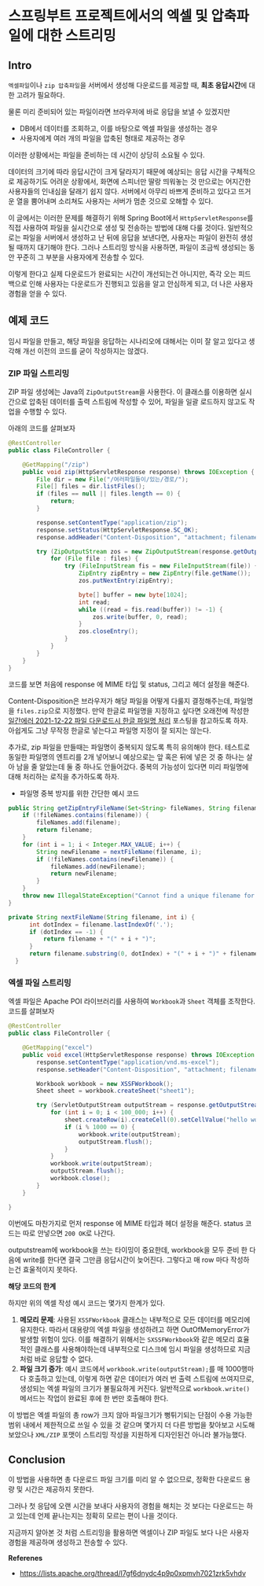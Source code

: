 # 스프링부트 프로젝트에서의 엑셀 및 압축파일에 대한 스트리밍

## Intro

`엑셀파일`이나 `zip 압축파일`을 서버에서 생성해 다운로드를 제공할 때, **최초 응답시간**에 대한 고려가 필요하다. 

물론 미리 준비되어 있는 파일이라면 브라우저에 바로 응답을 보낼 수 있겠지만

- DB에서 데이터를 조회하고, 이를 바탕으로 엑셀 파일을 생성하는 경우 
- 사용자에게 여러 개의 파일을 압축된 형태로 제공하는 경우

이러한 상황에서는 파일을 준비하는 데 시간이 상당히 소요될 수 있다.

데이터의 크기에 따라 응답시간이 크게 달라지기 때문에 예상되는 응답 시간을 구체적으로 제공하기도 어려운 상황에서, 화면에 스피너만 딸랑 띄워놓는 것 만으로는 어지간한 사용자들의 인내심을 달래기 쉽지 않다. 서버에서 아무리 바쁘게 준비하고 있다고 뜨거운 열을 뿜어내며 소리쳐도 사용자는 서버가 멈춘 것으로 오해할 수 있다. 

이 글에서는 이러한 문제를 해결하기 위해 Spring Boot에서 `HttpServletResponse`를 직접 사용하여 파일을 실시간으로 생성 및 전송하는 방법에 대해 다룰 것이다.  일반적으로는 파일을 서버에서 생성하고 난 뒤에 응답을 보낸다면, 사용자는 파일이 완전히 생성될 때까지 대기해야 한다. 그러나 스트리밍 방식을 사용하면, 파일이 조금씩 생성되는 동안 꾸준히 그 부분을 사용자에게 전송할 수 있다. 

이렇게 한다고 실제 다운로드가 완료되는 시간이 개선되는건 아니지만, 즉각 오는 피드백으로 인해 사용자는 다운로드가 진행되고 있음을 알고 안심하게 되고, 더 나은 사용자 경험을 얻을 수 있다. 

## 예제 코드

임시 파일을 만들고, 해당 파일을 응답하는 시나리오에 대해서는 이미 잘 알고 있다고 생각해 개선 이전의 코드를 굳이 작성하지는 않겠다.

### ZIP 파일 스트리밍

ZIP 파일 생성에는 Java의 `ZipOutputStream`을 사용한다. 이 클래스를 이용하면 실시간으로 압축된 데이터를 출력 스트림에 작성할 수 있어, 파일을 일괄 로드하지 않고도 작업을 수행할 수 있다. 

아래의 코드를 살펴보자

```java
@RestController
public class FileController {

    @GetMapping("/zip")
    public void zip(HttpServletResponse response) throws IOException {
        File dir = new File("/여러파일들이/있는/경로/");
        File[] files = dir.listFiles();
        if (files == null || files.length == 0) {
            return;
        }

        response.setContentType("application/zip");
        response.setStatus(HttpServletResponse.SC_OK);
        response.addHeader("Content-Disposition", "attachment; filename=\"files.zip\"");

        try (ZipOutputStream zos = new ZipOutputStream(response.getOutputStream())) {
            for (File file : files) {
                try (FileInputStream fis = new FileInputStream(file)) {
                    ZipEntry zipEntry = new ZipEntry(file.getName());
                    zos.putNextEntry(zipEntry);

                    byte[] buffer = new byte[1024];
                    int read;
                    while ((read = fis.read(buffer)) != -1) {
                        zos.write(buffer, 0, read);
                    }
                    zos.closeEntry();
                }
            }
        }
    }
}
```

코드를 보면 처음에 response 에 MIME 타입 및 status, 그리고 헤더 설정을 해준다. 

Content-Disposition은 브라우저가 해당 파일을 어떻게 다룰지 결정해주는데, 파일명을 `files.zip`으로 지정했다. 만약 한글로 파일명을 지정하고 싶다면 오래전에 작성한 [일간에러 2021-12-22 파일 다운로드시 한글 파일명 처리](https://shanepark.tistory.com/305) 포스팅을 참고하도록 하자. 아쉽게도 그냥 무작정 한글로 넣는다고 파일명 지정이 잘 되지는 않는다.

추가로, zip 파일을 만들때는 파일명이 중복되지 않도록 특히 유의해야 한다. 테스트로 동일한 파일명의 엔트리를 2개 넣어보니 예상으로는 앞 혹은 뒤에 넣은 것 중 하나는 살아 남을 줄 알았는데 둘 중 하나도 안들어갔다. 중복의 가능성이 있다면 미리 파일명에 대해 처리하는 로직을 추가하도록 하자.

- 파일명 중복 방지를 위한 간단한 예시 코드 

```java
public String getZipEntryFileName(Set<String> fileNames, String filename) {
    if (!fileNames.contains(filename)) {
        fileNames.add(filename);
        return filename;
    }
    for (int i = 1; i < Integer.MAX_VALUE; i++) {
        String newFilename = nextFileName(filename, i);
        if (!fileNames.contains(newFilename)) {
            fileNames.add(newFilename);
            return newFilename;
        }
    }
    throw new IllegalStateException("Cannot find a unique filename for " + filename);
}

private String nextFileName(String filename, int i) {
      int dotIndex = filename.lastIndexOf('.');
      if (dotIndex == -1) {
          return filename + "(" + i + ")";
      }
      return filename.substring(0, dotIndex) + "(" + i + ")" + filename.substring(dotIndex);
  }

```

### 엑셀 파일 스트리밍

엑셀 파일은 Apache POI 라이브러리를 사용하여 `Workbook`과 `Sheet` 객체를 조작한다. 코드를 살펴보자

```java
@RestController
public class FileController {

    @GetMapping("excel")
    public void excel(HttpServletResponse response) throws IOException {
        response.setContentType("application/vnd.ms-excel");
        response.setHeader("Content-Disposition", "attachment; filename=sample.xlsx");

        Workbook workbook = new XSSFWorkbook();
        Sheet sheet = workbook.createSheet("sheet1");

        try (ServletOutputStream outputStream = response.getOutputStream()) {
            for (int i = 0; i < 100_000; i++) {
                sheet.createRow(i).createCell(0).setCellValue("hello world" + i);
                if (i % 1000 == 0) {
                    workbook.write(outputStream);
                    outputStream.flush();
                }
            }
            workbook.write(outputStream);
            outputStream.flush();
            workbook.close();
        }
    }

}
```

이번에도 마찬가지로 먼저 response 에 MIME 타입과 헤더 설정을 해준다. status 코드는 따로 안넣으면 `200 OK`로 나간다.

outputstream에 workbook을 쓰는 타이밍이 중요한데, workbook을 모두 준비 한 다음에 write를 한다면 결국 그만큼 응답시간이 늦어진다. 그렇다고 매 row 마다 작성하는건 효울적이지 못하다.

**해당 코드의 한계**

하지만 위의 엑셀 작성 예시 코드는 몇가지 한계가 있다.

1. **메모리 문제**: 사용된 `XSSFWorkbook` 클래스는 내부적으로 모든 데이터를 메모리에 유지한다. 따라서 대용량의 엑셀 파일을 생성하려고 하면 OutOfMemoryError가 발생할 위험이 있다. 이를 해결하기 위해서는 `SXSSFWorkbook`와 같은 메모리 효율적인 클래스를 사용해야하는데 내부적으로 디스크에 임시 파일을 생성하므로 지금처럼 바로 응답할 수 없다.
2. **파일 크기 증가**: 예시 코드에서 `workbook.write(outputStream);`를 매 1000행마다 호출하고 있는데, 이렇게 하면 같은 데이터가 여러 번 출력 스트림에 쓰여지므로, 생성되는 엑셀 파일의 크기가 불필요하게 커진다. 일반적으로 `workbook.write()` 메서드는 작업이 완료된 후에 한 번만 호출해야 한다.

이 방법은 엑셀 파일의 총 row가 크지 않아 파일크기가 뻥튀기되는 단점이 수용 가능한 범위 내에서 제한적으로 쓰일 수 있을 것 같으며 몇가지 더 다른 방법을 찾아보고 시도해보았으나 `XML/ZIP` 포맷이 스트리밍 작성을 지원하게 디자인된건 아니라 불가능했다.

## Conclusion

이 방법을 사용하면 총 다운로드 파일 크기를 미리 알 수 없으므로, 정확한 다운로드 용량 및 시간은 제공하지 못한다.

그러나 첫 응답에 오랜 시간을 보내다 사용자의 경험을 해치는 것 보다는 다운로드는 하고 있는데 언제 끝나는지는 정확히 모르는 편이 나을 것이다.

지금까지 알아본 것 처럼 스트리밍을 활용하면 엑셀이나 ZIP 파일도 보다 나은 사용자 경험을 제공하며 생성하고 전송할 수 있다. 

**Referenes**

- https://lists.apache.org/thread/l7gf6dnydc4p9p0xpmvh7021zrk5vhdv
